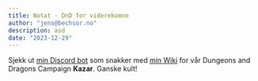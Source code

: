 ```yaml
---
title: Notat - DnD for viderekomne
author: "jens@bechsor.no"
description: asd
date: "2023-12-29"
---
```


Sjekk ut [min Discord bot](https://github.com/jensbech/BoredGods) som snakker med [min Wiki](https://wiki.boredgods.no/) for vår Dungeons and Dragons Campaign **Kazar**. Ganske kult!